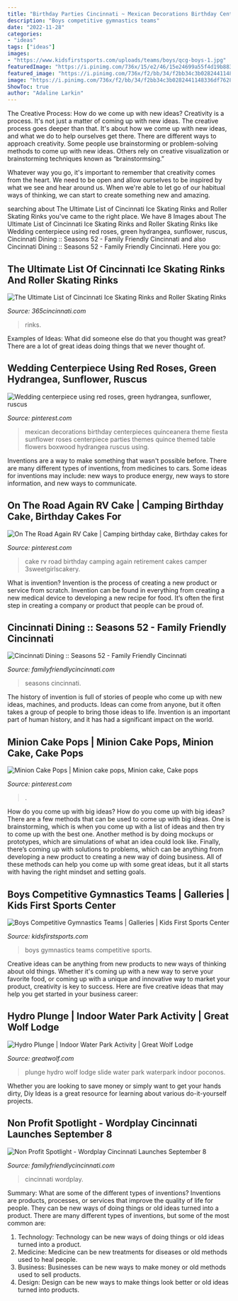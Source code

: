 ```yaml
---
title: "Birthday Parties Cincinnati ~ Mexican Decorations Birthday Centerpieces Quinceanera Theme Fiesta Sunflower Roses Centerpiece Parties Themes Quince Themed Table Flowers Boxwood Hydrangea Ruscus Using"
description: "Boys competitive gymnastics teams"
date: "2022-11-28"
categories:
- "ideas"
tags: ["ideas"]
images:
- "https://www.kidsfirstsports.com/uploads/teams/boys/qcg-boys-1.jpg"
featuredImage: "https://i.pinimg.com/736x/15/e2/46/15e24699a55f4d19b8832d50e15c509f.jpg"
featured_image: "https://i.pinimg.com/736x/f2/bb/34/f2bb34c3b0282441148336df7628bed1--rv-the-road.jpg"
image: "https://i.pinimg.com/736x/f2/bb/34/f2bb34c3b0282441148336df7628bed1--rv-the-road.jpg"
ShowToc: true
author: "Adaline Larkin"
---
```



The Creative Process: How do we come up with new ideas?
Creativity is a process. It's not just a matter of coming up with new ideas. The creative process goes deeper than that. It's about how we come up with new ideas, and what we do to help ourselves get there.
There are different ways to approach creativity. Some people use brainstorming or problem-solving methods to come up with new ideas. Others rely on creative visualization or brainstorming techniques known as “brainstormsing.”

Whatever way you go, it's important to remember that creativity comes from the heart. We need to be open and allow ourselves to be inspired by what we see and hear around us. When we're able to let go of our habitual ways of thinking, we can start to create something new and amazing.

	

		
searching about The Ultimate List of Cincinnati Ice Skating Rinks and Roller Skating Rinks you've came to the right place. We have 8 Images about The Ultimate List of Cincinnati Ice Skating Rinks and Roller Skating Rinks like Wedding centerpiece using red roses, green hydrangea, sunflower, ruscus, Cincinnati Dining :: Seasons 52 - Family Friendly Cincinnati and also Cincinnati Dining :: Seasons 52 - Family Friendly Cincinnati. Here you go:
		
    
## The Ultimate List Of Cincinnati Ice Skating Rinks And Roller Skating Rinks

<img loading=lazy src="https://365cincinnati.com/wp-content/uploads/2020/03/roller-skating-rinks-in-cincinnati.jpg" onerror="this.onerror=null;this.src='https://tse1.mm.bing.net/th?id=OIP.HHeQxVAsS7ejgcbBPwnK3wHaE8&amp;pid=15.1';" alt="The Ultimate List of Cincinnati Ice Skating Rinks and Roller Skating Rinks">

_Source: 365cincinnati.com_

>rinks. 

	

Examples of Ideas: What did someone else do that you thought was great?
There are a lot of great ideas doing things that we never thought of.

    
## Wedding Centerpiece Using Red Roses, Green Hydrangea, Sunflower, Ruscus

<img loading=lazy src="https://i.pinimg.com/736x/15/e2/46/15e24699a55f4d19b8832d50e15c509f.jpg" onerror="this.onerror=null;this.src='https://tse4.mm.bing.net/th?id=OIP.Dky1X8BWROjuRTR63t1SgwHaJ3&amp;pid=15.1';" alt="Wedding centerpiece using red roses, green hydrangea, sunflower, ruscus">

_Source: pinterest.com_

>mexican decorations birthday centerpieces quinceanera theme fiesta sunflower roses centerpiece parties themes quince themed table flowers boxwood hydrangea ruscus using. 

	

Inventions are a way to make something that wasn't possible before. There are many different types of inventions, from medicines to cars. Some ideas for inventions may include: new ways to produce energy, new ways to store information, and new ways to communicate.

    
## On The Road Again RV Cake | Camping Birthday Cake, Birthday Cakes For

<img loading=lazy src="https://i.pinimg.com/736x/f2/bb/34/f2bb34c3b0282441148336df7628bed1--rv-the-road.jpg" onerror="this.onerror=null;this.src='https://tse3.mm.bing.net/th?id=OIP.-QPd4S87e7OowDLRjfW6ogD6D6&amp;pid=15.1';" alt="On The Road Again RV Cake | Camping birthday cake, Birthday cakes for">

_Source: pinterest.com_

>cake rv road birthday camping again retirement cakes camper 3sweetgirlscakery. 

	

What is invention?
Invention is the process of creating a new product or service from scratch. Invention can be found in everything from creating a new medical device to developing a new recipe for food. It’s often the first step in creating a company or product that people can be proud of.

    
## Cincinnati Dining :: Seasons 52 - Family Friendly Cincinnati

<img loading=lazy src="http://www.familyfriendlycincinnati.com/wp-content/uploads/2013/02/Screen-Shot-2014-01-19-at-9.29.16-AM.png" onerror="this.onerror=null;this.src='https://tse1.mm.bing.net/th?id=OIP.AMbqFUeSw7lsM3rcYENAXAHaE2&amp;pid=15.1';" alt="Cincinnati Dining :: Seasons 52 - Family Friendly Cincinnati">

_Source: familyfriendlycincinnati.com_

>seasons cincinnati. 

	

The history of invention is full of stories of people who come up with new ideas, machines, and products. Ideas can come from anyone, but it often takes a group of people to bring those ideas to life. Invention is an important part of human history, and it has had a significant impact on the world.

    
## Minion Cake Pops | Minion Cake Pops, Minion Cake, Cake Pops

<img loading=lazy src="https://i.pinimg.com/originals/c7/8d/d3/c78dd3ae4b7a45ccf17f35298d0f0ffb.jpg" onerror="this.onerror=null;this.src='https://tse4.mm.bing.net/th?id=OIP.SM3NTHkspr3i2wcwyuEUAQHaHa&amp;pid=15.1';" alt="Minion Cake Pops | Minion cake pops, Minion cake, Cake pops">

_Source: pinterest.com_

>. 

	

How do you come up with big ideas?
How do you come up with big ideas? There are a few methods that can be used to come up with big ideas. One is brainstorming, which is when you come up with a list of ideas and then try to come up with the best one. Another method is by doing mockups or prototypes, which are simulations of what an idea could look like. Finally, there’s coming up with solutions to problems, which can be anything from developing a new product to creating a new way of doing business. All of these methods can help you come up with some great ideas, but it all starts with having the right mindset and setting goals.

    
## Boys Competitive Gymnastics Teams | Galleries | Kids First Sports Center

<img loading=lazy src="https://www.kidsfirstsports.com/uploads/teams/boys/qcg-boys-1.jpg" onerror="this.onerror=null;this.src='https://tse1.mm.bing.net/th?id=OIP.bn0hqBdX5BzuF2_C2QlGoAHaMz&amp;pid=15.1';" alt="Boys Competitive Gymnastics Teams | Galleries | Kids First Sports Center">

_Source: kidsfirstsports.com_

>boys gymnastics teams competitive sports. 

	

Creative ideas can be anything from new products to new ways of thinking about old things. Whether it's coming up with a new way to serve your favorite food, or coming up with a unique and innovative way to market your product, creativity is key to success. Here are five creative ideas that may help you get started in your business career: 

    
## Hydro Plunge | Indoor Water Park Activity | Great Wolf Lodge

<img loading=lazy src="https://www.greatwolf.com/content/dam/greatwolf/sites/www/locations/master/waterpark-attractions/swim-splash-slide/hydro-plunge/hydro-plunge-4-img6540-1200x500.jpg" onerror="this.onerror=null;this.src='https://tse2.mm.bing.net/th?id=OIP.5vV9mbqzgkryhZruLuwNvgHaEM&amp;pid=15.1';" alt="Hydro Plunge | Indoor Water Park Activity | Great Wolf Lodge">

_Source: greatwolf.com_

>plunge hydro wolf lodge slide water park waterpark indoor poconos. 

	

Whether you are looking to save money or simply want to get your hands dirty, Diy Ideas is a great resource for learning about various do-it-yourself projects.

    
## Non Profit Spotlight - Wordplay Cincinnati Launches September 8

<img loading=lazy src="https://www.familyfriendlycincinnati.com/wp-content/uploads/2012/09/wordplay-logo-3.jpg" onerror="this.onerror=null;this.src='https://tse2.mm.bing.net/th?id=OIP.porh0HOhrZSJUQKxZQswUgHaD0&amp;pid=15.1';" alt="Non Profit Spotlight - Wordplay Cincinnati Launches September 8">

_Source: familyfriendlycincinnati.com_

>cincinnati wordplay. 

	

Summary: What are some of the different types of inventions?
Inventions are products, processes, or services that improve the quality of life for people. They can be new ways of doing things or old ideas turned into a product. There are many different types of inventions, but some of the most common are:
1) Technology: Technology can be new ways of doing things or old ideas turned into a product.
2) Medicine: Medicine can be new treatments for diseases or old methods used to heal people.
3) Business: Businesses can be new ways to make money or old methods used to sell products.
4) Design: Design can be new ways to make things look better or old ideas turned into products.

